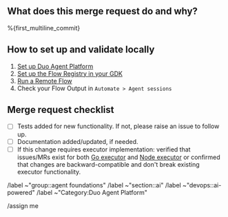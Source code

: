 ## What does this merge request do and why?

<!-- Briefly describe what this merge request does and why. -->

%{first_multiline_commit}

## How to set up and validate locally

1. [Set up Duo Agent Platform](https://gitlab-org.gitlab.io/gitlab-development-kit/howto/duo_agent_platform/)
1. [Set up the Flow Registry in your GDK](https://gitlab.com/gitlab-org/modelops/applied-ml/code-suggestions/ai-assist/-/tree/main/docs/flow_registry?ref_type=heads#debugging-flows)
1. [Run a Remote Flow](https://docs.gitlab.com/user/duo_agent_platform/flows/#available-flows)
1. Check your Flow Output in `Automate > Agent sessions`

## Merge request checklist

- [ ] Tests added for new functionality. If not, please raise an issue to follow up.
- [ ] Documentation added/updated, if needed.
- [ ] If this change requires executor implementation: verified that issues/MRs exist for
  both [Go executor](https://gitlab.com/gitlab-org/duo-workflow/duo-workflow-executor)
  and [Node executor](https://gitlab.com/gitlab-org/editor-extensions/gitlab-lsp) or confirmed that changes are
  backward-compatible and don't break existing executor functionality.

/label ~"group::agent foundations"
/label ~"section::ai"
/label ~"devops::ai-powered"
/label ~"Category:Duo Agent Platform"

<!-- Select a type -->
<!-- /label ~"type::bug" -->
<!-- /label ~"type::feature" -->
<!-- /label ~"type::maintenance" -->

/assign me
